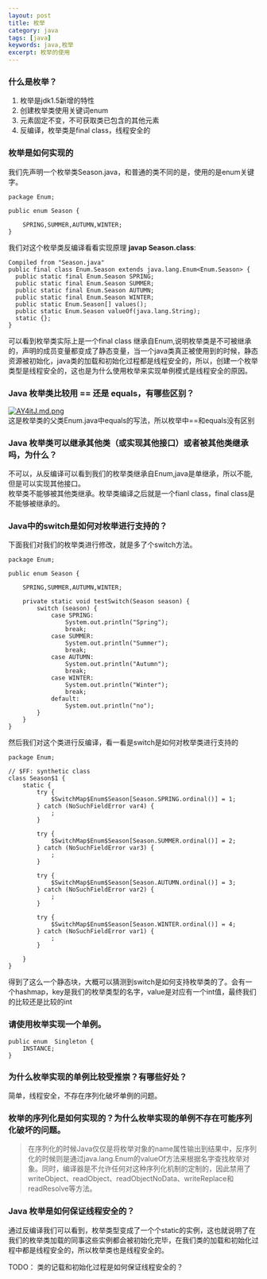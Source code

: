 ```yaml
---
layout: post
title: 枚举
category: java
tags: [java]
keywords: java,枚举
excerpt: 枚举的使用
---
```


###  什么是枚举？
1. 枚举是jdk1.5新增的特性
2. 创建枚举类使用关键词enum
3. 元素固定不变，不可获取类已包含的其他元素
4. 反编译，枚举类是final class，线程安全的

### 枚举是如何实现的
我们先声明一个枚举类Season.java，和普通的类不同的是，使用的是enum关键字。
```
package Enum;

public enum Season {

    SPRING,SUMMER,AUTUMN,WINTER;
}
```
我们对这个枚举类反编译看看实现原理 **javap Season.class**:
```
Compiled from "Season.java"
public final class Enum.Season extends java.lang.Enum<Enum.Season> {
  public static final Enum.Season SPRING;
  public static final Enum.Season SUMMER;
  public static final Enum.Season AUTUMN;
  public static final Enum.Season WINTER;
  public static Enum.Season[] values();
  public static Enum.Season valueOf(java.lang.String);
  static {};
}
```
可以看到枚举类实际上是一个final class 继承自Enum,说明枚举类是不可被继承的，声明的成员变量都变成了静态变量，当一个java类真正被使用到的时候，静态资源被初始化，java类的加载和初始化过程都是线程安全的，所以，创建一个枚举类型是线程安全的，这也是为什么使用枚举来实现单例模式是线程安全的原因。
### Java 枚举类比较用 == 还是 equals，有哪些区别？
[![AY4itJ.md.png](https://s2.ax1x.com/2019/03/24/AY4itJ.md.png)](https://imgchr.com/i/AY4itJ)  
这是枚举类的父类Enum.java中equals的写法，所以枚举中==和equals没有区别

###  Java 枚举类可以继承其他类（或实现其他接口）或者被其他类继承吗，为什么？
不可以，从反编译可以看到我们的枚举类继承自Enum,java是单继承，所以不能,但是可以实现其他接口。  
枚举类不能够被其他类继承。枚举类编译之后就是一个fianl class，final class是不能够被继承的。
###  Java中的switch是如何对枚举进行支持的？
下面我们对我们的枚举类进行修改，就是多了个switch方法。
```
package Enum;

public enum Season {

    SPRING,SUMMER,AUTUMN,WINTER;

    private static void testSwitch(Season season) {
        switch (season) {
            case SPRING:
                System.out.println("Spring");
                break;
            case SUMMER:
                System.out.println("Summer");
                break;
            case AUTUMN:
                System.out.println("Autumn");
                break;
            case WINTER:
                System.out.println("Winter");
                break;
            default:
                System.out.println("no");
        }
    }
}
```
然后我们对这个类进行反编译，看一看是switch是如何对枚举类进行支持的
```
package Enum;

// $FF: synthetic class
class Season$1 {
    static {
        try {
            $SwitchMap$Enum$Season[Season.SPRING.ordinal()] = 1;
        } catch (NoSuchFieldError var4) {
            ;
        }

        try {
            $SwitchMap$Enum$Season[Season.SUMMER.ordinal()] = 2;
        } catch (NoSuchFieldError var3) {
            ;
        }

        try {
            $SwitchMap$Enum$Season[Season.AUTUMN.ordinal()] = 3;
        } catch (NoSuchFieldError var2) {
            ;
        }

        try {
            $SwitchMap$Enum$Season[Season.WINTER.ordinal()] = 4;
        } catch (NoSuchFieldError var1) {
            ;
        }

    }
}
```
得到了这么一个静态块，大概可以猜测到switch是如何支持枚举类的了。会有一个hashmap，key是我们的枚举类型的名字，value是对应有一个int值，最终我们的比较还是比较的int
###  请使用枚举实现一个单例。
```
public enum  Singleton {
    INSTANCE;
}
```
### 为什么枚举实现的单例比较受推崇？有哪些好处？
简单，线程安全，不存在序列化破坏单例的问题。

### 枚举的序列化是如何实现的？为什么枚举实现的单例不存在可能序列化破坏的问题。
> 在序列化的时候Java仅仅是将枚举对象的name属性输出到结果中，反序列化的时候则是通过java.lang.Enum的valueOf方法来根据名字查找枚举对象。同时，编译器是不允许任何对这种序列化机制的定制的，因此禁用了writeObject、readObject、readObjectNoData、writeReplace和readResolve等方法。  

### Java 枚举是如何保证线程安全的？
通过反编译我们可以看到，枚举类型变成了一个个static的实例，这也就说明了在我们的枚举类加载的同事这些实例都会被初始化完毕，在我们类的加载和初始化过程中都是线程安全的，所以枚举类也是线程安全的。





TODO：
类的记载和初始化过程是如何保证线程安全的？
